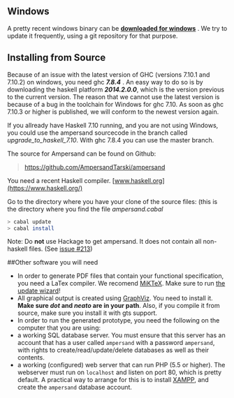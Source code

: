 

## Windows
A pretty recent windows binary can be **[downloaded for windows](https://cdn.rawgit.com/AmpersandTarski/webFiles/master/executables/windows/ampersand.zip)** . We try to update it frequently, using a git repository for that purpose. 

## Installing from Source

Because of an issue with the latest version of GHC (versions 7.10.1 and 7.10.2) on windows, you need ghc ***7.8.4*** . An easy way to do so is by downloading the haskell platform ***2014.2.0.0***, which is the version previous to the current version.
The reason that we cannot use the latest version is because of a bug in the toolchain for Windows for ghc 7.10.  As soon as ghc 7.10.3 or higher is published, we will conform to the newest version again.

If you allready have Haskell 7.10 running, and you are not using Windows, you could use the ampersand sourcecode in the branch called *upgrade_to_haskell_7.10*. With ghc 7.8.4 you can use the master branch.

The source for Ampersand can be found on Github:

>  https://github.com/AmpersandTarski/ampersand

You need a recent Haskell compiler. [www.haskell.org](https://www.haskell.org/)

Go to the directory where you have your clone of the source files: (this is the directory where you find the file _ampersand.cabal_ 
```.bash
> cabal update
> cabal install
```
Note: Do **not** use Hackage to get ampersand. It does not contain all non-haskell files. (See [issue #213](https://github.com/AmpersandTarski/ampersand/issues/213))


##Other software you will need
* In order to generate PDF files that contain your functional specification, you need a LaTex compiler. We recomend [MiKTeX](http://miktex.org/). Make sure to run [the update wizard](http://miktex.org/howto/update-miktex)! 
* All graphical output is created using [GraphViz](http://www.graphviz.org/). You need to install it. **Make sure *dot* and *neato* are in your path**. Also, if you compile it from source, make sure you install it with gts support.
* In order to run the generated prototype, you need the following on the computer that you are using:
 * a working SQL database server. You must ensure that this server has an account that has a user called `ampersand` with a password `ampersand`, with rights to create/read/update/delete databases as well as their contents.
 * a working (configured) web server that can run PHP (5.5 or higher). The webserver must run on `localhost` and listen on port 80, which is pretty default.
A practical way to arrange for this is to install [XAMPP](https://www.apachefriends.org/download.html), and create the `ampersand` database account.

